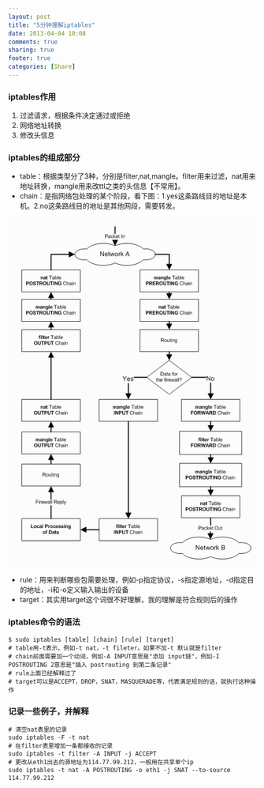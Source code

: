 ```yaml
---
layout: post
title: "5分钟理解iptables"
date: 2013-04-04 10:08
comments: true
sharing: true
footer: true
categories: [Share]
---
```


### iptables作用

1. 过滤请求，根据条件决定通过或拒绝
2. 网络地址转换
3. 修改头信息

### iptables的组成部分

+ table：根据类型分了3种，分别是filter,nat,mangle。filter用来过滤，nat用来地址转换，mangle用来改ttl之类的头信息【不常用】。
+ chain：是指网络包处理的某个阶段，看下图：1.yes这条路线目的地址是本机。2.no这条路线目的地址是其他网段，需要转发。

![iptables](/images/post/iptables.gif "iptables")

<!-- more -->

+ rule：用来判断哪些包需要处理，例如-p指定协议，-s指定源地址，-d指定目的地址，-i和-o定义输入输出的设备
+ target：其实用target这个词很不好理解，我的理解是符合规则后的操作


### iptables命令的语法

```
$ sudo iptables [table] [chain] [rule] [target]
# table用-t表示，例如-t nat，-t fileter。如果不加-t 默认就是filter
# chain前面需要加一个动词，例如-A INPUT意思是"添加 input链"，例如-I POSTROUTING 2意思是"插入 postrouting 到第二条记录"
# rule上面已经解释过了
# target可以是ACCEPT，DROP，SNAT，MASQUERADE等，代表满足规则的话，就执行这种操作
```

### 记录一些例子，并解释

```
# 清空nat表里的记录
sudo iptables -F -t nat
# 在filter表里增加一条都接收的记录 
sudo iptables -t filter -A INPUT -j ACCEPT
# 更改从eth1出去的源地址为114.77.99.212，一般用在共享单个ip
sudo iptables -t nat -A POSTROUTING -o eth1 -j SNAT --to-source 114.77.99.212
```
